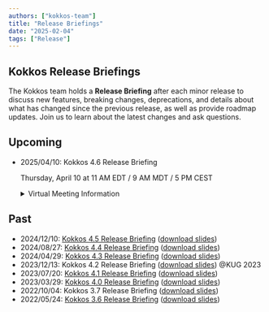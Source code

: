 ```yaml
---
authors: ["kokkos-team"]
title: "Release Briefings"
date: "2025-02-04"
tags: ["Release"]
---
```


Kokkos Release Briefings
------------------------
The Kokkos team holds a **Release Briefing** after each minor release to
discuss new features, breaking changes, deprecations, and details about what
has changed since the previous release, as well as provide roadmap updates.
Join us to learn about the latest changes and ask questions.

Upcoming
--------
* 2025/04/10: Kokkos 4.6 Release Briefing

  Thursday, April 10 at 11 AM EDT / 9 AM MDT / 5 PM CEST
  <details>
  <summary>Virtual Meeting Information</summary>
  <a href="https://zoom-lfx.platform.linuxfoundation.org/meeting/94423404933?password=955bac25-0895-41e6-8f95-718ce2421a1c">LF Zoom Link</a>
  </details>

Past
----
* 2024/12/10: [Kokkos 4.5 Release Briefing](
  https://www.olcf.ornl.gov/calendar/kokkos-4-5-release-briefing/)
  ([download slides](https://raw.githubusercontent.com/kokkos/kokkos-tutorials/924a8dd8e9495bb85df20ada5e8c6879487639b5/Other/ReleaseBriefings/release-45.pdf))
* 2024/08/27: [Kokkos 4.4 Release Briefing](
  https://www.olcf.ornl.gov/calendar/kokkos-4-4-release-briefing/)
  ([download slides](https://raw.githubusercontent.com/kokkos/kokkos-tutorials/924a8dd8e9495bb85df20ada5e8c6879487639b5/Other/ReleaseBriefings/release-44.pdf))
* 2024/04/29: [Kokkos 4.3 Release Briefing](
  https://www.olcf.ornl.gov/calendar/kokkos-4-3-release-briefing/)
  ([download slides](https://raw.githubusercontent.com/kokkos/kokkos-tutorials/924a8dd8e9495bb85df20ada5e8c6879487639b5/Other/ReleaseBriefings/release-43.pdf))
* 2023/12/13: Kokkos 4.2 Release Briefing
  ([download slides](https://raw.githubusercontent.com/kokkos/kokkos-tutorials/924a8dd8e9495bb85df20ada5e8c6879487639b5/Other/ReleaseBriefings/release-42.pdf))
  @KUG 2023
* 2023/07/20: [Kokkos 4.1 Release Briefing](
  https://www.olcf.ornl.gov/calendar/kokkos-4-0-release-briefing-2/)
  ([download slides](https://raw.githubusercontent.com/kokkos/kokkos-tutorials/924a8dd8e9495bb85df20ada5e8c6879487639b5/Other/ReleaseBriefings/release-41.pdf))
* 2023/03/29: [Kokkos 4.0 Release Briefing](
  https://www.olcf.ornl.gov/calendar/kokkos-4-0-release-briefing/)
  ([download slides](https://raw.githubusercontent.com/kokkos/kokkos-tutorials/924a8dd8e9495bb85df20ada5e8c6879487639b5/Other/ReleaseBriefings/release-40.pdf))
* 2022/10/04: Kokkos 3.7 Release Briefing
  ([download slides](https://raw.githubusercontent.com/kokkos/kokkos-tutorials/924a8dd8e9495bb85df20ada5e8c6879487639b5/Other/ReleaseBriefings/release-37.pdf))
* 2022/05/24: [Kokkos 3.6 Release Briefing](
  https://www.olcf.ornl.gov/calendar/kokkos-release-3-5-briefing/)
  ([download slides](https://raw.githubusercontent.com/kokkos/kokkos-tutorials/924a8dd8e9495bb85df20ada5e8c6879487639b5/Other/ReleaseBriefings/release-36.pdf))
